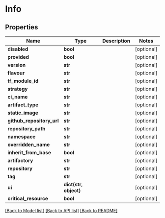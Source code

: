 # Info

## Properties
Name | Type | Description | Notes
------------ | ------------- | ------------- | -------------
**disabled** | **bool** |  | [optional] 
**provided** | **bool** |  | [optional] 
**version** | **str** |  | [optional] 
**flavour** | **str** |  | [optional] 
**tf_module_id** | **str** |  | [optional] 
**strategy** | **str** |  | [optional] 
**ci_name** | **str** |  | [optional] 
**artifact_type** | **str** |  | [optional] 
**static_image** | **str** |  | [optional] 
**github_repository_url** | **str** |  | [optional] 
**repository_path** | **str** |  | [optional] 
**namespace** | **str** |  | [optional] 
**overridden_name** | **str** |  | [optional] 
**inherit_from_base** | **bool** |  | [optional] 
**artifactory** | **str** |  | [optional] 
**repository** | **str** |  | [optional] 
**tag** | **str** |  | [optional] 
**ui** | **dict(str, object)** |  | [optional] 
**critical_resource** | **bool** |  | [optional] 

[[Back to Model list]](../README.md#documentation-for-models) [[Back to API list]](../README.md#documentation-for-api-endpoints) [[Back to README]](../README.md)

